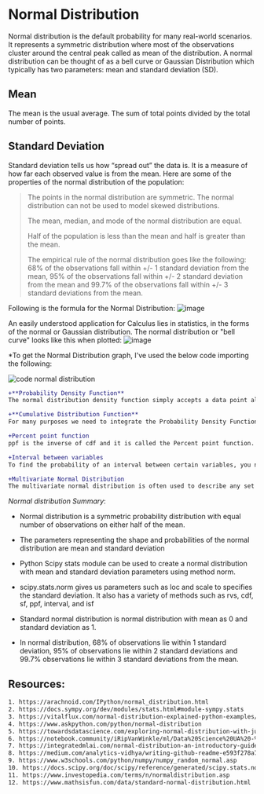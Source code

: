 # Normal Distribution

Normal distribution is the default probability for many real-world scenarios. It represents a symmetric distribution where most of the observations cluster around the central peak called as mean of the distribution. A normal distribution can be thought of as a bell curve or Gaussian Distribution which typically has two parameters: mean and standard deviation (SD).

## Mean
The mean is the usual average. The sum of total points divided by the total number of points.

## Standard Deviation
Standard deviation tells us how “spread out” the data is. It is a measure of how far each observed value is from the mean.
Here are some of the properties of the normal distribution of the population:

>The points in the normal distribution are symmetric. The normal distribution can not be used to model skewed distributions.
>
>The mean, median, and mode of the normal distribution are equal.
>
>Half of the population is less than the mean and half is greater than the mean.
>
>The empirical rule of the normal distribution goes like the following: 68% of the observations fall within +/- 1 standard deviation from the mean, 95% of the observations fall within +/- 2 standard deviation from the mean and 99.7% of the observations fall within +/- 3 standard deviations from the mean.

Following is the formula for the Normal Distribution:
![image](https://user-images.githubusercontent.com/98254584/211112342-34258291-8db0-422f-9cd4-a7e6f56e4e6c.png)

An easily understood application for Calculus lies in statistics, in the forms of the normal or Gaussian distribution. The normal distribution or "bell curve" looks like this when plotted:
![image](https://user-images.githubusercontent.com/98254584/211110543-84a4b9da-7373-4f91-8e1d-0ff14a74006c.png)

*To get the Normal Distribution graph, I've used the below code importing the following:

![code normal distribution](https://user-images.githubusercontent.com/98254584/211111064-08ad4b51-cd94-4663-9ff6-40f5d09c9a7b.jpg)

```diff
+**Probability Density Function**
The normal distribution density function simply accepts a data point along with a mean value and a standard deviation and throws a value which we call probability density.

+**Cumulative Distribution Function**
For many purposes we need to integrate the Probability Density Function to be able to quantify and characterize natural distributions, but, in spite of its great importance to the field of statistics, there is no analytical integral for the PDF — integration of the PDF is carried out numerically. The much-used Cumulative Distribution Function (CDF) is only ever an approximation based on carefully designed numerical methods.

+Percent point function
ppf is the inverse of cdf and it is called the Percent point function. Given the mean of 1 and the standard deviation of 3, we can find the quantile a in 𝑃(𝑋<𝑎)=0.506 by using ppf.

+Interval between variables
To find the probability of an interval between certain variables, you need to subtract cdf from another cdf.

+Multivariate Normal Distribution
The multivariate normal distribution is often used to describe any set of correlated real-valued random variables.
```
*Normal distribution Summary*:

- Normal distribution is a symmetric probability distribution with equal number of observations on either half of the mean.

- The parameters representing the shape and probabilities of the normal distribution are mean and standard deviation

- Python Scipy stats module can be used to create a normal distribution with mean and standard deviation parameters using method norm.

- scipy.stats.norm gives us parameters such as loc and scale to specifies the standard deviation. It also has a variety of methods such as rvs, cdf, sf, ppf, interval, and isf

- Standard normal distribution is normal distribution with mean as 0 and standard deviation as 1.

- In normal distribution, 68% of observations lie within 1 standard deviation, 95% of observations lie within 2 standard deviations and 99.7% observations lie within 3 standard deviations from the mean.

## Resources:
```bash
1. https://arachnoid.com/IPython/normal_distribution.html
2. https://docs.sympy.org/dev/modules/stats.html#module-sympy.stats
3. https://vitalflux.com/normal-distribution-explained-python-examples/
4. https://www.askpython.com/python/normal-distribution
5. https://towardsdatascience.com/exploring-normal-distribution-with-jupyter-notebook-3645ec2d83f8
6. https://notebook.community/iRipVanWinkle/ml/Data%20Science%20UA%20-%20September%202017Lecture%2003%20-%20Basic%20Statistics/Overview_of_distributions
7. https://integratedmlai.com/normal-distribution-an-introductory-guide-to-pdf-and-cdf/
8. https://medium.com/analytics-vidhya/writing-github-readme-e593f278a796
9. https://www.w3schools.com/python/numpy/numpy_random_normal.asp
10. https://docs.scipy.org/doc/scipy/reference/generated/scipy.stats.norm.html
11. https://www.investopedia.com/terms/n/normaldistribution.asp
12. https://www.mathsisfun.com/data/standard-normal-distribution.html
```


